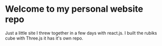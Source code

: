 # Welcome to my personal website repo

Just a little site I threw together in a few days with react.js. 
I built the rubiks cube with Three.js it has it's own repo. 